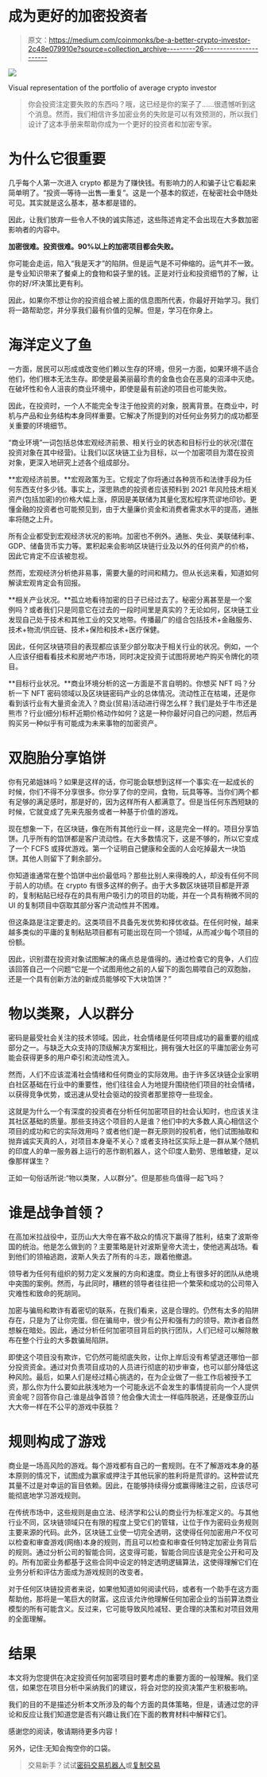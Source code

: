# 成为更好的加密投资者

> 原文：<https://medium.com/coinmonks/be-a-better-crypto-investor-2c48e079910e?source=collection_archive---------26----------------------->

![](img/852b1a299111e40b0eaafe93a62eb8d9.png)

Visual representation of the portfolio of average crypto investor

> 你会投资注定要失败的东西吗？哦，这已经是你的案子了……很遗憾听到这个消息。然而，我们相信许多加密业务的失败是可以有效预测的，所以我们设计了这本手册来帮助你成为一个更好的投资者和加密专家。

# 为什么它很重要

几乎每个人第一次进入 crypto 都是为了赚快钱。有影响力的人和骗子让它看起来简单明了。“投资—等待—出售—重复”。这是一个基本的叙述，在秘密社会中随处可见。其实就是这么基本，基本都是错的。

因此，让我们放弃一些令人不快的诚实陈述，这些陈述肯定不会出现在大多数加密影响者的内容中。

**加密很难。投资很难。90%以上的加密项目都会失败。**

你可能会走运，陷入“我是天才”的陷阱。但是运气是不可伸缩的。运气并不一致。是专业知识带来了餐桌上的食物和袋子里的钱。正是对行业和投资细节的了解，让你的好/坏决策比更有利。

因此，如果你不想让你的投资组合被上面的信息图所代表，你最好开始学习。我们将一路帮助您，并分享我们最有价值的见解。但是，学习在你身上。

# 海洋定义了鱼

一方面，居民可以形成或改变他们赖以生存的环境，但另一方面，如果环境不适合他们，他们根本无法生存。即使是最美丽最珍贵的金鱼也会在恶臭的沼泽中灭绝。在破坏性和令人沮丧的商业环境中，即使是最有前途的项目也可能失败。

因此，在投资时，一个人不能完全专注于他投资的对象，脱离背景。在商业中，时机与产品和业务结构本身同样重要。它解决了所提到的对任何业务努力的成功都至关重要的环境细节。

“商业环境”一词包括总体宏观经济前景、相关行业的状态和目标行业的状况(潜在投资对象在其中经营)。让我们以区块链工业为目标，以一个加密项目为潜在投资对象，更深入地研究上述各个组成部分。

**宏观经济前景。**宏观政策为王。它规定了你将通过各种货币和法律手段为任何东西支付多少钱。事实上，深思熟虑的投资者应该预料到 2021 年风险技术相关资产(包括加密)的价格大幅上涨，原因是美联储为其量化宽松程序荒谬地印钞。更懂金融的投资者也可能预见到，由于大量廉价资金和消费者需求水平的提高，通胀率将随之上升。

所有企业都受到宏观经济状况的影响。加密也不例外。通胀、失业、美联储利率、GDP、储备货币实力等。累积起来会影响区块链行业及以外的任何资产的价格，因此它肯定不应该被忽视。

然而，宏观经济分析绝非易事，需要大量的时间和精力。但从长远来看，知道如何解读宏观肯定会有回报。

**相关产业状况。**孤立地看待加密的日子已经过去了。秘密分离甚至是一个案例吗？或者我们只是同意它在过去的一段时间里是真实的？无论如何，区块链工业发现自己处于技术和其他工业的交叉地带。传播最广的组合包括技术+金融服务、技术+物流/供应链、技术+保险和技术+医疗保健。

因此，任何区块链项目的表现都应该至少部分取决于相关行业的状况。例如，一个人应该仔细看看技术和房地产市场，同时决定投资于试图将房地产购买令牌化的项目。

**目标行业状况。**商业环境分析的这一方面是不言自明的。你想买 NFT 吗？分析一下 NFT 密码领域以及区块链密码产业的总体情况。流动性正在枯竭，还是你看到该行业有大量资金流入？商业(贸易)活动进行得怎么样？我们是处于牛市还是熊市？行业(细分)标杆近期价格动作如何？这是一种你最好问自己的问题，然后再购买另一种似乎有可能成为未来事物的加密资产。

# 双胞胎分享馅饼

你有兄弟姐妹吗？如果是这样的话，你可能会联想到这样一个事实:在一起成长的时候，你们不得不分享很多。你分享了你的空间，食物，玩具等等。当你们两个都有足够的满足感时，那是好的，因为这样所有人都满意了。但是当任何东西短缺的时候，它就变成了先来先服务或者一种基于价值的游戏。

现在想象一下，在区块链，像在所有其他行业一样，这是完全一样的。项目分享馅饼。几乎所有的馅饼都是客户流动性。在大多数情况下，这是不够的，所以它变成了一个 FCFS 或择优游戏。第一个证明自己健康和全面的人会吃掉最大一块馅饼。其他人则留下了剩余部分。

你知道谁通常在整个馅饼中出价最低吗？那些比别人来得晚的人，却没有任何不同于前人的功绩。在 crypto 有很多这样的例子。由于大多数区块链项目都是开源的，复制粘贴已经存在的具有用户吸引力的项目的功能，并在一个具有稍微不同的 UI 的复制项目中窃取其部分客户流动性并不困难。

但这条路是注定要走的。这类项目不具备先发优势和择优收益。在任何时候，越来越多类似的平庸的复制粘贴项目都有可能出现在同一个领域，从而减少每个项目的份额。

因此，识别潜在投资对象试图解决的痛点总是值得的。通过检查它的竞争，人们应该回答自己一个问题“它是一个试图用他之前的人留下的面包屑喂自己的双胞胎，还是一个具有创新方法的新成员能够咬下大块馅饼？”

# 物以类聚，人以群分

密码是最受社会关注的技术领域。因此，社会情绪是任何项目成功的最重要的组成部分之一。与缺乏大众支持的顶级解决方案相比，拥有强大社区的平庸加密业务可能会获得更多的用户牵引和流动性流入。

然而，人们不应该混淆社会情绪和任何商业的实际效用。由于许多区块链企业家明白社区基础在行业中的重要性，他们往往会人为地提升围绕他们项目的社会情绪，以获得竞争优势，或迅速从受社会驱动的投资者那里掠夺一些现金。

这就是为什么一个有深度的投资者在分析任何加密项目的社会认知时，也应该关注其社区基础的质量。那些支持这个项目的人是谁？他们中的大多数人真心相信这个项目的成功和它的实际效用吗？或者他们是一群无原则的投机者，他们试图抽取和抛弃诚实天真的人，对项目本身毫不关心？或者支持社区实际上是一群从某个随机的印度人的单一服务器上运行的恶作剧机器人，这个印度人勤劳、思维敏捷，足以像那样谋生？

正如一句俗话所说:“物以类聚，人以群分”。但是那些鸟值得一起飞吗？

# 谁是战争首领？

在高加米拉战役中，亚历山大大帝在寡不敌众的情况下赢得了胜利，结束了波斯帝国的统治。他是怎么做到的？主要策略是针对波斯皇帝大流士，使他逃离战场。看到他们的领袖逃跑，波斯人失去了所有的斗志，跟着他撤退。

领导者为任何有组织的努力定义发展的方向和速度。商业上有很多好的团队从绝境中突围的案例。然而，与此同时，糟糕的领导者往往把一个繁荣和成功的公司带入灾难性和致命的死胡同。

加密与骗局和欺诈有着密切的联系，在我们看来，这是合理的。仍然有太多的陷阱存在，只是为了让你完蛋。但在骗局中，很少有公开和强有力的领导。欺诈者自然想躲在暗处。因此，通过分析任何加密项目背后的执行团队，人们已经可以解除散布在整个行业的大多数骗局陷阱。

即使这个项目没有欺诈，它仍然可能彻底失败，让你上岸后没有希望退还哪怕一部分投资资金。通过对负责项目成功的人员进行彻底的初步审查，也可以部分降低这种风险。最后，如果人们是经过精心挑选的，在为企业做了一些工作后被授予工资，那么你为什么要如此肤浅地为一个可能永远不会发生的事情提前向一个人提供资金呢？回答你自己:谁是战争首领？他会像大流士一样临阵脱逃，还是像亚历山大大帝一样在不公平的游戏中获胜？

# 规则构成了游戏

商业是一场高风险的游戏。每个游戏都有自己的一套规则。在不了解游戏本身的基本原则的情况下，试图成为赢家或押注于其他玩家的胜利将是荒谬的。这种尝试充其量不过是对幸运的盲目依赖。因此，在能够持续得分或赢得赌注之前，应该尽可能彻底地学习游戏规则。

在传统市场中，这些规则是由立法、经济学和公认的商业行为标准定义的。与其他行业不同，区块链领域只在有限的程度上受它们的管辖，让位于作为密码业务规则主要来源的代码。此外，区块链工业使一切完全透明，这使得任何加密用户不仅可以检查和审查游戏(网络)本身的规则，而且可以检查和审查任何特定加密业务背后的规则。通过分析公司的智能合同，这变得可能，智能合同应该是完全公开和可及的。所有加密业务都基于这些合同中设定的特定透明逻辑算法，这使得理解它们在业务分析和评估方面成为游戏规则的改变者。

对于任何区块链投资者来说，如果他知道如何阅读代码，或者有一个助手在这方面帮助他，那将是一笔巨大的财富。这应该允许他理解任何加密企业的当前算法商业模型的所有可能含义。反过来，它可能导致风险减轻、更合理的决策和对项目效用的全面理解。

# 结果

本文将为您提供在决定投资任何加密项目时要考虑的重要方面的一般理解。我们坚信，如果您在项目分析中采纳我们的建议，将会对您的投资决策产生积极影响。

我们的目的不是描述分析本文所涉及的每个方面的具体策略，但是，请通过您的评论和反应让我们知道您是否有兴趣让我们在下面的教育材料中解释它们。

感谢您的阅读，敬请期待更多内容！

另外，记住:无知会掏空你的口袋。

> 交易新手？试试[密码交易机器人](/coinmonks/crypto-trading-bot-c2ffce8acb2a)或[复制交易](/coinmonks/top-10-crypto-copy-trading-platforms-for-beginners-d0c37c7d698c)